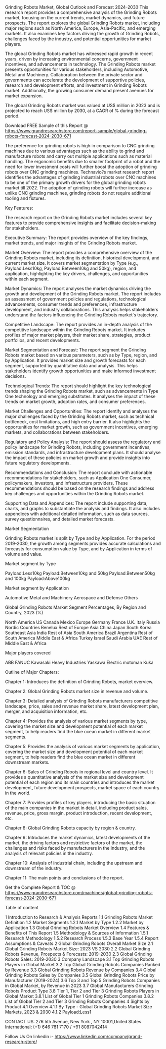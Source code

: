 Grinding Robots Market, Global Outlook and Forecast 2024-2030
This research report provides a comprehensive analysis of the Grinding Robots market, focusing on the current trends, market dynamics, and future prospects. The report explores the global Grinding Robots market, including major regions such as North America, Europe, Asia-Pacific, and emerging markets. It also examines key factors driving the growth of Grinding Robots, challenges faced by the industry, and potential opportunities for market players.

The global Grinding Robots market has witnessed rapid growth in recent years, driven by increasing environmental concerns, government incentives, and advancements in technology. The Grinding Robots market presents opportunities for various stakeholders, including Automotive, Metal and Machinery. Collaboration between the private sector and governments can accelerate the development of supportive policies, research and development efforts, and investment in Grinding Robots market. Additionally, the growing consumer demand present avenues for market expansion.

The global Grinding Robots market was valued at US$ million in 2023 and is projected to reach US$ million by 2030, at a CAGR of % during the forecast period.

Download FREE Sample of this Report @ https://www.grandresearchstore.com/report-sample/global-grinding-robots-forecast-2024-2030-671


The preference for grinding robots is high in comparison to CNC grinding machines due to various advantages such as the ability to grind and manufacture robots and carry out multiple applications such as material handling. The ergonomic benefits due to smaller footprint of a robot and the need for lower investment costs will further boost the adoption of grinding robots over CNC grinding machines. Technavio?s market research report identifies the advantages of grinding industrial robots over CNC machines to be one of the primary growth drivers for the global grinding robots market till 2022. The adoption of grinding robots will further increase as unlike CNC grinding machines, grinding robots do not require additional tooling and fixtures.

Key Features:

The research report on the Grinding Robots market includes several key features to provide comprehensive insights and facilitate decision-making for stakeholders.

Executive Summary: The report provides overview of the key findings, market trends, and major insights of the Grinding Robots market.

Market Overview: The report provides a comprehensive overview of the Grinding Robots market, including its definition, historical development, and current market size. It covers market segmentation by Type (e.g., Payload:Less10kg, Payload:Between10kg and 50kg), region, and application, highlighting the key drivers, challenges, and opportunities within each segment.

Market Dynamics: The report analyses the market dynamics driving the growth and development of the Grinding Robots market. The report includes an assessment of government policies and regulations, technological advancements, consumer trends and preferences, infrastructure development, and industry collaborations. This analysis helps stakeholders understand the factors influencing the Grinding Robots market's trajectory.

Competitive Landscape: The report provides an in-depth analysis of the competitive landscape within the Grinding Robots market. It includes profiles of major market players, their market share, strategies, product portfolios, and recent developments.

Market Segmentation and Forecast: The report segment the Grinding Robots market based on various parameters, such as by Type, region, and by Application. It provides market size and growth forecasts for each segment, supported by quantitative data and analysis. This helps stakeholders identify growth opportunities and make informed investment decisions.

Technological Trends: The report should highlight the key technological trends shaping the Grinding Robots market, such as advancements in Type One technology and emerging substitutes. It analyses the impact of these trends on market growth, adoption rates, and consumer preferences.

Market Challenges and Opportunities: The report identify and analyses the major challenges faced by the Grinding Robots market, such as technical bottleneck, cost limitations, and high entry barrier. It also highlights the opportunities for market growth, such as government incentives, emerging markets, and collaborations between stakeholders.

Regulatory and Policy Analysis: The report should assess the regulatory and policy landscape for Grinding Robots, including government incentives, emission standards, and infrastructure development plans. It should analyse the impact of these policies on market growth and provide insights into future regulatory developments.

Recommendations and Conclusion: The report conclude with actionable recommendations for stakeholders, such as Application One Consumer, policymakers, investors, and infrastructure providers. These recommendations should be based on the research findings and address key challenges and opportunities within the Grinding Robots market.

Supporting Data and Appendices: The report include supporting data, charts, and graphs to substantiate the analysis and findings. It also includes appendices with additional detailed information, such as data sources, survey questionnaires, and detailed market forecasts.

Market Segmentation

Grinding Robots market is split by Type and by Application. For the period 2019-2030, the growth among segments provides accurate calculations and forecasts for consumption value by Type, and by Application in terms of volume and value.

Market segment by Type



Payload:Less10kg
Payload:Between10kg and 50kg
Payload:Between50kg and 100kg
Payload:Above100kg


Market segment by Application



Automotive
Metal and Machinery
Aerospace and Defense
Others


Global Grinding Robots Market Segment Percentages, By Region and Country, 2023 (%)



North America
US
Canada
Mexico
Europe
Germany
France
U.K.
Italy
Russia
Nordic Countries
Benelux
Rest of Europe
Asia
China
Japan
South Korea
Southeast Asia
India
Rest of Asia
South America
Brazil
Argentina
Rest of South America
Middle East & Africa
Turkey
Israel
Saudi Arabia
UAE
Rest of Middle East & Africa


Major players covered



ABB
FANUC
Kawasaki Heavy Industries
Yaskawa Electric
motoman
Kuka


Outline of Major Chapters:

Chapter 1: Introduces the definition of Grinding Robots, market overview.

Chapter 2: Global Grinding Robots market size in revenue and volume.

Chapter 3: Detailed analysis of Grinding Robots manufacturers competitive landscape, price, sales and revenue market share, latest development plan, merger, and acquisition information, etc.

Chapter 4: Provides the analysis of various market segments by type, covering the market size and development potential of each market segment, to help readers find the blue ocean market in different market segments.

Chapter 5: Provides the analysis of various market segments by application, covering the market size and development potential of each market segment, to help readers find the blue ocean market in different downstream markets.

Chapter 6: Sales of Grinding Robots in regional level and country level. It provides a quantitative analysis of the market size and development potential of each region and its main countries and introduces the market development, future development prospects, market space of each country in the world.

Chapter 7: Provides profiles of key players, introducing the basic situation of the main companies in the market in detail, including product sales, revenue, price, gross margin, product introduction, recent development, etc.

Chapter 8: Global Grinding Robots capacity by region & country.

Chapter 9: Introduces the market dynamics, latest developments of the market, the driving factors and restrictive factors of the market, the challenges and risks faced by manufacturers in the industry, and the analysis of relevant policies in the industry.

Chapter 10: Analysis of industrial chain, including the upstream and downstream of the industry.

Chapter 11: The main points and conclusions of the report.

Get the Complete Report & TOC @ https://www.grandresearchstore.com/machines/global-grinding-robots-forecast-2024-2030-671

Table of content

1 Introduction to Research & Analysis Reports
1.1 Grinding Robots Market Definition
1.2 Market Segments
1.2.1 Market by Type
1.2.2 Market by Application
1.3 Global Grinding Robots Market Overview
1.4 Features & Benefits of This Report
1.5 Methodology & Sources of Information
1.5.1 Research Methodology
1.5.2 Research Process
1.5.3 Base Year
1.5.4 Report Assumptions & Caveats
2 Global Grinding Robots Overall Market Size
2.1 Global Grinding Robots Market Size: 2023 VS 2030
2.2 Global Grinding Robots Revenue, Prospects & Forecasts: 2019-2030
2.3 Global Grinding Robots Sales: 2019-2030
3 Company Landscape
3.1 Top Grinding Robots Players in Global Market
3.2 Top Global Grinding Robots Companies Ranked by Revenue
3.3 Global Grinding Robots Revenue by Companies
3.4 Global Grinding Robots Sales by Companies
3.5 Global Grinding Robots Price by Manufacturer (2019-2024)
3.6 Top 3 and Top 5 Grinding Robots Companies in Global Market, by Revenue in 2023
3.7 Global Manufacturers Grinding Robots Product Type
3.8 Tier 1, Tier 2 and Tier 3 Grinding Robots Players in Global Market
3.8.1 List of Global Tier 1 Grinding Robots Companies
3.8.2 List of Global Tier 2 and Tier 3 Grinding Robots Companies
4 Sights by Product
4.1 Overview
4.1.1 By Type - Global Grinding Robots Market Size Markets, 2023 & 2030
4.1.2 Payload:Less1

CONTACT US:
276 5th Avenue, New York , NY 10001,United States
International: (+1) 646 781 7170 / +91 8087042414

Follow Us On linkedin :- https://www.linkedin.com/company/grand-research-store/
